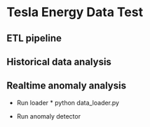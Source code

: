 
# **Tesla Energy Data Test**

## ETL pipeline


## Historical data analysis

## Realtime anomaly analysis
* Run loader *
python data_loader.py

* Run anomaly detector